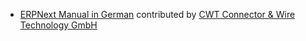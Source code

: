 - [ERPNext Manual in German](http://viyaga.com/docs/user/manual/de/) contributed by [CWT Connector & Wire Technology GmbH](http://www.cwt-assembly.com/)
